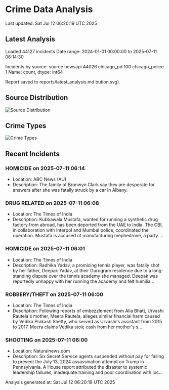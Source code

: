 # Crime Data Analysis
Last updated: Sat Jul 12 06:20:19 UTC 2025

## Latest Analysis

Loaded 44127 incidents
Date range: 2024-01-01 00:00:00 to 2025-07-11 06:14:30

Incidents by source:
source
newsapi           44026
chicago_pd          100
chicago_police        1
Name: count, dtype: int64

Report saved to reports/latest_analysis.md
bution.svg)

## Source Distribution
![Source Distribution](images/source_distribution.svg)

## Crime Types
![Crime Types](images/crime_types.svg)

## Recent Incidents

### HOMICIDE on 2025-07-11 06:14
- Location: ABC News (AU)
- Description: The family of Bronwyn Clark say they are desperate for answers after she was fatally struck by a car in Albany.


### DRUG RELATED on 2025-07-11 06:08
- Location: The Times of India
- Description: Kubbawala Mustafa, wanted for running a synthetic drug factory from abroad, has been deported from the UAE to India. The CBI, in collaboration with Interpol and Mumbai police, coordinated the operation. Mustafa is accused of manufacturing mephedrone, a party …


### HOMICIDE on 2025-07-11 06:01
- Location: The Times of India
- Description: Radhika Yadav, a promising tennis player, was fatally shot by her father, Deepak Yadav, at their Gurugram residence due to a long-standing dispute over the tennis academy she managed. Deepak was reportedly unhappy with her running the academy and felt humilia…


### ROBBERY/THEFT on 2025-07-11 06:00
- Location: The Times of India
- Description: Following reports of embezzlement from Alia Bhatt, Urvashi Rautela's mother, Meera Rautela, alleges similar financial harm caused by Vedika Prakash Shetty, who served as Urvashi's assistant from 2015 to 2017. Meera claims Vedika stole cash from her mother's s…


### SHOOTING on 2025-07-11 06:00
- Location: Naturalnews.com
- Description: Six Secret Service agents suspended without pay for failing to prevent the July 13, 2024 assassination attempt on Trump in Pennsylvania. A House report attributed the disaster to systemic leadership failures, inadequate training and poor coordination with loc…

Analysis generated at: Sat Jul 12 06:20:19 UTC 2025
